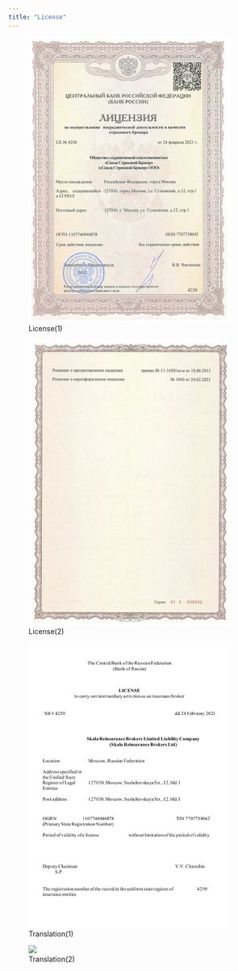 ```yaml
---
title: "License"
---
```

<figure>
	<a href="/assets/images/license_l.jpg"><img src="/assets/images/license_s.jpg"/></a>
	<figcaption>License(1)</figcaption>
</figure>
<figure>
	<a href="/assets/images/license2_l.jpg"><img src="/assets/images/license2_s.jpg"/></a>
	<figcaption>License(2)</figcaption>
</figure>
<figure>
	<a href="/assets/images/license_tr.png"><img src="/assets/images/license_tr_s.png"/></a>
	<figcaption>Translation(1)</figcaption>
</figure>
<figure>
	<a href="/assets/images/license2_tr.png"><img src="/assets/images/license2_tr_s.png"/></a>
	<figcaption>Translation(2)</figcaption>
</figure>


